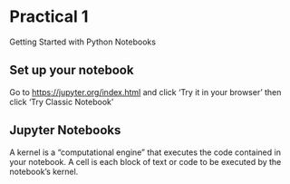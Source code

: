 # Practical 1
Getting Started with Python Notebooks


## Set up your notebook 
Go to https://jupyter.org/index.html and click ‘Try it in your browser’ then click ‘Try Classic Notebook’

## Jupyter Notebooks
A kernel is a “computational engine” that executes the code contained in your notebook.
A cell is each block of text or code to be executed by the notebook’s kernel.
